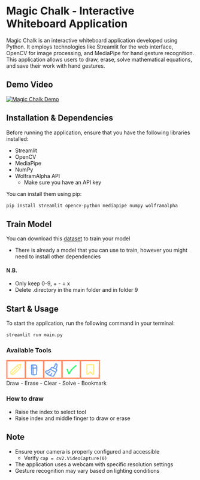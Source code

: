 # Magic Chalk - Interactive Whiteboard Application

Magic Chalk is an interactive whiteboard application developed using Python. It employs technologies like Streamlit for the web interface, OpenCV for image processing, and MediaPipe for hand gesture recognition. This application allows users to draw, erase, solve mathematical equations, and save their work with hand gestures.

## Demo Video 

[![Magic Chalk Demo](https://github.com/user-attachments/assets/09dbd685-dcb8-4fb1-a600-9af4f0e17e8d)](https://youtu.be/Cy3BYuwWMK0?si=MwmqteWtZ_ErATvz)

## Installation & Dependencies
Before running the application, ensure that you have the following libraries installed:
- Streamlit
- OpenCV
- MediaPipe
- NumPy
- WolframAlpha API
  - Make sure you have an API key

You can install them using pip:
```bash
pip install streamlit opencv-python mediapipe numpy wolframalpha
```

## Train Model
You can download this [dataset](https://www.kaggle.com/datasets/sagyamthapa/handwritten-math-symbols/code) to train your model
- There is already a model that you can use to train, however you might need to install other dependencies

#### N.B.
- Only keep 0-9, + - ÷ x
- Delete .directory in the main folder and in folder 9

## Start & Usage
To start the application, run the following command in your terminal:
```bash
streamlit run main.py
```
### Available Tools
![tools](tools.png) <br>
Draw - Erase - Clear - Solve - Bookmark

### How to draw
- Raise the index to select tool <br>
- Raise index and middle finger to draw or erase

## Note
- Ensure your camera is properly configured and accessible
  - Verify `cap = cv2.VideoCapture(0)`
- The application uses a webcam with specific resolution settings
- Gesture recognition may vary based on lighting conditions
